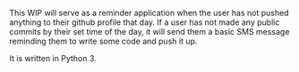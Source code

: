 This WIP will serve as a reminder application when the user has not pushed anything to their github profile that day. If a user has not made any public commits by their set time of the day, it will send them a basic SMS message reminding them to write some code and push it up.

It is written in Python 3.

